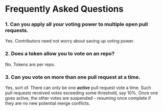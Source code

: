# Frequently Asked Questions

### 1. Can you apply all your voting power to multiple open pull requests.

Yes. Contributors need not worry about saving up voting power.

### 2. Does a token allow you to vote on an repo?

No. Tokens are per repo.

### 3. Can you vote on more than one pull request at a time.

Yes, sort of. There can only be one ***active*** pull request vote a time. Such pull requests received votes exceeding some threshold, say 10%. Once one goes active, the other votes are suspended - resuming once complete if they are no new potential merge conflicts.